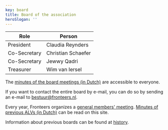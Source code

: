 ```yaml
---
key: board
title: Board of the association
heroSlogan: ''
---
```


| Role         | Person             |
| ------------ | ------------------ |
| President    | Claudia Reynders   |
| Co-Secretary | Christian Schaefer |
| Co-Secretary | Jewwy Qadri        |
| Treasurer    | Wim van Iersel     |

The [minutes of the board meetings (in Dutch)](/en/association/board/minutes) are accessible to everyone.

If you want to contact the entire board by e-mail, you can do so by sending an e-mail to <bestuur@fronteers.nl>.

Every year, Fronteers organizes a [general members' meeting](/en/organisation/members-meeting). [Minutes of previous ALVs (in Dutch)](/nl/vereniging/bestuur/minutes) can be read on this site.

Information about previous boards can be found at [history](/en/organisation/history).
